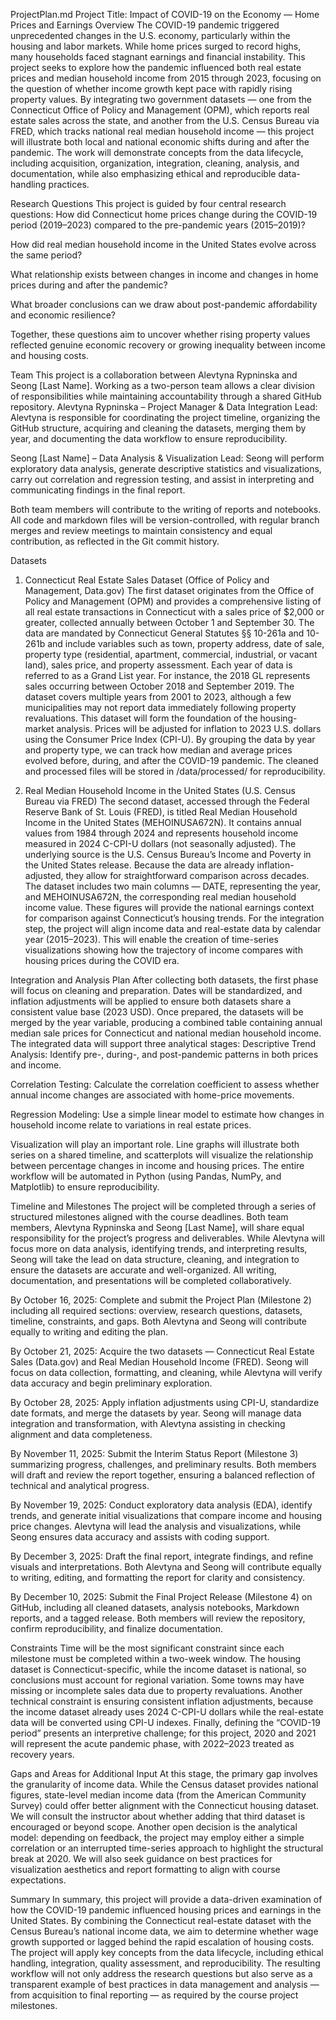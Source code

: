 ProjectPlan.md
Project Title: Impact of COVID-19 on the Economy — Home Prices and Earnings
Overview
The COVID-19 pandemic triggered unprecedented changes in the U.S. economy, particularly within the housing and labor markets. While home prices surged to record highs, many households faced stagnant earnings and financial instability. This project seeks to explore how the pandemic influenced both real estate prices and median household income from 2015 through 2023, focusing on the question of whether income growth kept pace with rapidly rising property values.
By integrating two government datasets — one from the Connecticut Office of Policy and Management (OPM), which reports real estate sales across the state, and another from the U.S. Census Bureau via FRED, which tracks national real median household income — this project will illustrate both local and national economic shifts during and after the pandemic. The work will demonstrate concepts from the data lifecycle, including acquisition, organization, integration, cleaning, analysis, and documentation, while also emphasizing ethical and reproducible data-handling practices.

Research Questions
This project is guided by four central research questions:
How did Connecticut home prices change during the COVID-19 period (2019–2023) compared to the pre-pandemic years (2015–2019)?


How did real median household income in the United States evolve across the same period?


What relationship exists between changes in income and changes in home prices during and after the pandemic?


What broader conclusions can we draw about post-pandemic affordability and economic resilience?


Together, these questions aim to uncover whether rising property values reflected genuine economic recovery or growing inequality between income and housing costs.

Team
This project is a collaboration between Alevtyna Rypninska and Seong [Last Name]. Working as a two-person team allows a clear division of responsibilities while maintaining accountability through a shared GitHub repository.
Alevtyna Rypninska – Project Manager & Data Integration Lead:
 Alevtyna is responsible for coordinating the project timeline, organizing the GitHub structure, acquiring and cleaning the datasets, merging them by year, and documenting the data workflow to ensure reproducibility.


Seong [Last Name] – Data Analysis & Visualization Lead:
 Seong will perform exploratory data analysis, generate descriptive statistics and visualizations, carry out correlation and regression testing, and assist in interpreting and communicating findings in the final report.


Both team members will contribute to the writing of reports and notebooks. All code and markdown files will be version-controlled, with regular branch merges and review meetings to maintain consistency and equal contribution, as reflected in the Git commit history.

Datasets
1. Connecticut Real Estate Sales Dataset (Office of Policy and Management, Data.gov)
The first dataset originates from the Office of Policy and Management (OPM) and provides a comprehensive listing of all real estate transactions in Connecticut with a sales price of $2,000 or greater, collected annually between October 1 and September 30. The data are mandated by Connecticut General Statutes §§ 10-261a and 10-261b and include variables such as town, property address, date of sale, property type (residential, apartment, commercial, industrial, or vacant land), sales price, and property assessment.
Each year of data is referred to as a Grand List year. For instance, the 2018 GL represents sales occurring between October 2018 and September 2019. The dataset covers multiple years from 2001 to 2023, although a few municipalities may not report data immediately following property revaluations.
This dataset will form the foundation of the housing-market analysis. Prices will be adjusted for inflation to 2023 U.S. dollars using the Consumer Price Index (CPI-U). By grouping the data by year and property type, we can track how median and average prices evolved before, during, and after the COVID-19 pandemic. The cleaned and processed files will be stored in /data/processed/ for reproducibility.

2. Real Median Household Income in the United States (U.S. Census Bureau via FRED)
The second dataset, accessed through the Federal Reserve Bank of St. Louis (FRED), is titled Real Median Household Income in the United States (MEHOINUSA672N). It contains annual values from 1984 through 2024 and represents household income measured in 2024 C-CPI-U dollars (not seasonally adjusted). The underlying source is the U.S. Census Bureau’s Income and Poverty in the United States release.
Because the data are already inflation-adjusted, they allow for straightforward comparison across decades. The dataset includes two main columns — DATE, representing the year, and MEHOINUSA672N, the corresponding real median household income value. These figures will provide the national earnings context for comparison against Connecticut’s housing trends.
For the integration step, the project will align income data and real-estate data by calendar year (2015–2023). This will enable the creation of time-series visualizations showing how the trajectory of income compares with housing prices during the COVID era.

Integration and Analysis Plan
After collecting both datasets, the first phase will focus on cleaning and preparation. Dates will be standardized, and inflation adjustments will be applied to ensure both datasets share a consistent value base (2023 USD). Once prepared, the datasets will be merged by the year variable, producing a combined table containing annual median sale prices for Connecticut and national median household income.
The integrated data will support three analytical stages:
Descriptive Trend Analysis: Identify pre-, during-, and post-pandemic patterns in both prices and income.


Correlation Testing: Calculate the correlation coefficient to assess whether annual income changes are associated with home-price movements.


Regression Modeling: Use a simple linear model to estimate how changes in household income relate to variations in real estate prices.


Visualization will play an important role. Line graphs will illustrate both series on a shared timeline, and scatterplots will visualize the relationship between percentage changes in income and housing prices. The entire workflow will be automated in Python (using Pandas, NumPy, and Matplotlib) to ensure reproducibility.

Timeline and Milestones
The project will be completed through a series of structured milestones aligned with the course deadlines. Both team members, Alevtyna Rypninska and Seong [Last Name], will share equal responsibility for the project’s progress and deliverables. While Alevtyna will focus more on data analysis, identifying trends, and interpreting results, Seong will take the lead on data structure, cleaning, and integration to ensure the datasets are accurate and well-organized. All writing, documentation, and presentations will be completed collaboratively.

By October 16, 2025: Complete and submit the Project Plan (Milestone 2) including all required sections: overview, research questions, datasets, timeline, constraints, and gaps. Both Alevtyna and Seong will contribute equally to writing and editing the plan.

By October 21, 2025: Acquire the two datasets — Connecticut Real Estate Sales (Data.gov) and Real Median Household Income (FRED). Seong will focus on data collection, formatting, and cleaning, while Alevtyna will verify data accuracy and begin preliminary exploration.

By October 28, 2025: Apply inflation adjustments using CPI-U, standardize date formats, and merge the datasets by year. Seong will manage data integration and transformation, with Alevtyna assisting in checking alignment and data completeness.

By November 11, 2025: Submit the Interim Status Report (Milestone 3) summarizing progress, challenges, and preliminary results. Both members will draft and review the report together, ensuring a balanced reflection of technical and analytical progress.

By November 19, 2025: Conduct exploratory data analysis (EDA), identify trends, and generate initial visualizations that compare income and housing price changes. Alevtyna will lead the analysis and visualizations, while Seong ensures data accuracy and assists with coding support.

By December 3, 2025: Draft the final report, integrate findings, and refine visuals and interpretations. Both Alevtyna and Seong will contribute equally to writing, editing, and formatting the report for clarity and consistency.

By December 10, 2025: Submit the Final Project Release (Milestone 4) on GitHub, including all cleaned datasets, analysis notebooks, Markdown reports, and a tagged release. Both members will review the repository, confirm reproducibility, and finalize documentation.

Constraints
Time will be the most significant constraint since each milestone must be completed within a two-week window. The housing dataset is Connecticut-specific, while the income dataset is national, so conclusions must account for regional variation. Some towns may have missing or incomplete sales data due to property revaluations. Another technical constraint is ensuring consistent inflation adjustments, because the income dataset already uses 2024 C-CPI-U dollars while the real-estate data will be converted using CPI-U indexes. Finally, defining the “COVID-19 period” presents an interpretive challenge; for this project, 2020 and 2021 will represent the acute pandemic phase, with 2022–2023 treated as recovery years.

Gaps and Areas for Additional Input
At this stage, the primary gap involves the granularity of income data. While the Census dataset provides national figures, state-level median income data (from the American Community Survey) could offer better alignment with the Connecticut housing dataset. We will consult the instructor about whether adding that third dataset is encouraged or beyond scope.
 Another open decision is the analytical model: depending on feedback, the project may employ either a simple correlation or an interrupted time-series approach to highlight the structural break at 2020. We will also seek guidance on best practices for visualization aesthetics and report formatting to align with course expectations.

Summary
In summary, this project will provide a data-driven examination of how the COVID-19 pandemic influenced housing prices and earnings in the United States. By combining the Connecticut real-estate dataset with the Census Bureau’s national income data, we aim to determine whether wage growth supported or lagged behind the rapid escalation of housing costs. The project will apply key concepts from the data lifecycle, including ethical handling, integration, quality assessment, and reproducibility.
The resulting workflow will not only address the research questions but also serve as a transparent example of best practices in data management and analysis — from acquisition to final reporting — as required by the course project milestones.

